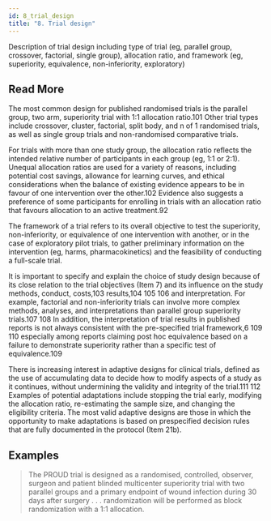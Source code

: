 ```yaml
---
id: 8_trial_design
title: "8. Trial design"
---
```

Description of trial design including type of trial (eg, parallel group, crossover, factorial, single group), allocation ratio, and framework (eg, superiority, equivalence, non-inferiority, exploratory)

## Read More

The most common design for published randomised trials is the parallel group, two arm, superiority trial with 1:1 allocation ratio.101 Other trial types include crossover, cluster, factorial, split body, and n of 1 randomised trials, as well as single group trials and non-randomised comparative trials.

For trials with more than one study group, the allocation ratio reflects the intended relative number of participants in each group (eg, 1:1 or 2:1). Unequal allocation ratios are used for a variety of reasons, including potential cost savings, allowance for learning curves, and ethical considerations when the balance of existing evidence appears to be in favour of one intervention over the other.102 Evidence also suggests a preference of some participants for enrolling in trials with an allocation ratio that favours allocation to an active treatment.92

The framework of a trial refers to its overall objective to test the superiority, non-inferiority, or equivalence of one intervention with another, or in the case of exploratory pilot trials, to gather preliminary information on the intervention (eg, harms, pharmacokinetics) and the feasibility of conducting a full-scale trial.

It is important to specify and explain the choice of study design because of its close relation to the trial objectives (Item 7) and its influence on the study methods, conduct, costs,103 results,104 105 106 and interpretation. For example, factorial and non-inferiority trials can involve more complex methods, analyses, and interpretations than parallel group superiority trials.107 108 In addition, the interpretation of trial results in published reports is not always consistent with the pre-specified trial framework,6 109 110 especially among reports claiming post hoc equivalence based on a failure to demonstrate superiority rather than a specific test of equivalence.109

There is increasing interest in adaptive designs for clinical trials, defined as the use of accumulating data to decide how to modify aspects of a study as it continues, without undermining the validity and integrity of the trial.111 112 Examples of potential adaptations include stopping the trial early, modifying the allocation ratio, re-estimating the sample size, and changing the eligibility criteria. The most valid adaptive designs are those in which the opportunity to make adaptations is based on prespecified decision rules that are fully documented in the protocol (Item 21b).

## Examples

> The PROUD trial is designed as a randomised, controlled, observer, surgeon and patient blinded multicenter superiority trial with two parallel groups and a primary endpoint of wound infection during 30 days after surgery . . . randomization will be performed as block randomization with a 1:1 allocation.